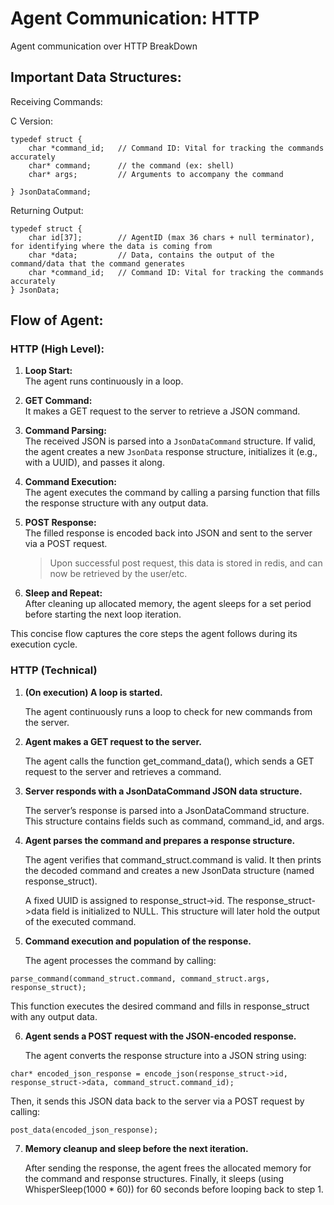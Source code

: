 # Agent Communication: HTTP


Agent communication over HTTP BreakDown


## Important Data Structures:

Receiving Commands:


C Version:
```
typedef struct {
    char *command_id;   // Command ID: Vital for tracking the commands accurately
    char* command;      // the command (ex: shell)
    char* args;         // Arguments to accompany the command

} JsonDataCommand;

```

Returning Output:

```
typedef struct {
    char id[37];        // AgentID (max 36 chars + null terminator), for identifying where the data is coming from
    char *data;         // Data, contains the output of the command/data that the command generates
    char *command_id;   // Command ID: Vital for tracking the commands accurately
} JsonData;

```

## Flow of Agent:

### HTTP (High Level):
1. **Loop Start:**  
   The agent runs continuously in a loop.

2. **GET Command:**  
   It makes a GET request to the server to retrieve a JSON command.

3. **Command Parsing:**  
   The received JSON is parsed into a `JsonDataCommand` structure. If valid, the agent creates a new `JsonData` response structure, initializes it (e.g., with a UUID), and passes it along.

4. **Command Execution:**  
   The agent executes the command by calling a parsing function that fills the response structure with any output data.

5. **POST Response:**  
   The filled response is encoded back into JSON and sent to the server via a POST request.
    
    > Upon successful post request, this data is stored in redis, and can now be retrieved by the user/etc.

6. **Sleep and Repeat:**  
   After cleaning up allocated memory, the agent sleeps for a set period before starting the next loop iteration.

This concise flow captures the core steps the agent follows during its execution cycle.

### HTTP (Technical)
1. **(On execution) A loop is started.**

    The agent continuously runs a loop to check for new commands from the server.

2. **Agent makes a GET request to the server.**

    The agent calls the function get_command_data(), which sends a GET request to the server and retrieves a command.

3. **Server responds with a JsonDataCommand JSON data structure.**

    The server’s response is parsed into a JsonDataCommand structure. This structure contains fields such as command, command_id, and args.

4. **Agent parses the command and prepares a response structure.**

    The agent verifies that command_struct.command is valid. It then prints the decoded command and creates a new JsonData structure (named response_struct).

    A fixed UUID is assigned to response_struct->id.
    The response_struct->data field is initialized to NULL.
    This structure will later hold the output of the executed command.

5. **Command execution and population of the response.**

    The agent processes the command by calling:


```
parse_command(command_struct.command, command_struct.args, response_struct);
```
    
This function executes the desired command and fills in response_struct with any output data.

6. **Agent sends a POST request with the JSON-encoded response.**

    The agent converts the response structure into a JSON string using:

```
char* encoded_json_response = encode_json(response_struct->id, response_struct->data, command_struct.command_id);
```
Then, it sends this JSON data back to the server via a POST request by calling:


```
post_data(encoded_json_response);
```

7. **Memory cleanup and sleep before the next iteration.**

    After sending the response, the agent frees the allocated memory for the command and response structures. Finally, it sleeps (using WhisperSleep(1000 * 60)) for 60 seconds before looping back to step 1.

